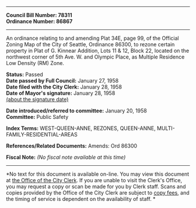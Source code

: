 * * * * *  
  
**Council Bill Number: [](#h0)[](#h2)78311**   
**Ordinance Number: 86867**  
  
* * * * *  
  
An ordinance relating to and amending Plat 34E, page 99, of the Official Zoning Map of the City of Seattle, Ordinance 86300, to rezone certain property in Plat of G. Kinnear Addition, Lots 11 & 12, Block 22, located on the northwest corner of 5th Ave. W. and Olympic Place, as Multiple Residence Low Density (RM) Zone.  
  
**Status:** Passed   
**Date passed by Full Council:** January 27, 1958   
**Date filed with the City Clerk:** January 28, 1958   
**Date of Mayor's signature:** January 28, 1958   
[(about the signature date)](/~public/approvaldate.htm)   
  
  
**Date introduced/referred to committee:** January 20, 1958   
**Committee:** Public Safety   
  
**Index Terms:** WEST-QUEEN-ANNE, REZONES, QUEEN-ANNE, MULTI-FAMILY-RESIDENTIAL-AREAS  
  
**References/Related Documents:** Amends: Ord 86300  
  
**Fiscal Note:** *(No fiscal note available at this time)*  
  
* * * * *  
  
*No text for this document is available on-line. You may view this document at [the Office of the City Clerk](http://www.seattle.gov/leg/clerk/contactUs.htm). If you are unable to visit the Clerk's Office, you may request a copy or scan be made for you by Clerk staff. Scans and copies provided by the Office of the City Clerk are subject to [copy fees](http://clerk.seattle.gov/~public/clerkfees.htm), and the timing of service is dependent on the availability of staff. *  
  
  
